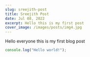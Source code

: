 ```yaml
---
slug: sreejith-post
title: Sreejith Post
date: Jul 08, 2022
excerpt: Hello this is my first post
cover_image: /images/posts/img4.jpg
---
```

Hello everyone this is my first blog post

```javascript
console.log("Hello world!");
```